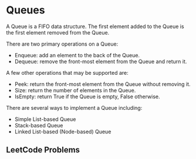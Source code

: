# Queues

A Queue is a FIFO data structure.  The first element added to the Queue is the first element removed from the Queue.

There are two primary operations on a Queue:
- Enqueue: add an element to the back of the Queue.
- Dequeue: remove the front-most element from the Queue and return it.

A few other operations that may be supported are:
- Peek: return the front-most element from the Queue without removing it.
- Size: return the number of elements in the Queue.
- IsEmpty: return True if the Queue is empty, False otherwise.

There are several ways to implement a Queue including:
- Simple List-based Queue
- Stack-based Queue
- Linked List-based (Node-based) Queue

## LeetCode Problems
